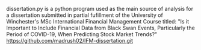 dissertation.py is a python program used as the main source of analysis for a dissertation submitted in partial fufillment of the University of Winchester's MSc International Financial Management Course titled:  "Is it Important to Include Financial Data from Black Swan Events, Particularly the Period of COVID-19, When Predicting Stock Market Trends?"
https://github.com/madrush02/IFM-dissertation.git

